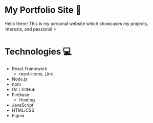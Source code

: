 # My Portfolio Site 🦊

Hello there! This is my personal website which showcases my projects, interests, and passions! ⚡

Technologies 💻
======================

- React Framework 
  - react-icons, Link
- Node.js
- npm
- Git / GitHub
- Firebase
  - Hosting
- JavaScript
- HTML/CSS
- Figma

